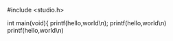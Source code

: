 #include <studio.h>

int main(void){
printf(hello,world\n);
printf(hello,world\n)
printf(hello,world\n)

